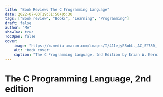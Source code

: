 ```yaml
---
title: "Book Review: The C Programming Language"
date: 2022-07-03T19:51:50+05:30
tags: ["Book review", "Books", "Learning", "Programming"]
draft: false
author: "Me"
showToc: true
TocOpen: false
cover:
    image: "https://m.media-amazon.com/images/I/411ejyE8obL._AC_SY780_.jpg"
    alt: "book cover" 
    caption: "The C Programming Language, 2nd Edition by Brian W. Kernighan and Dennis M. Ritchie"
---
```



# The C Programming Language, 2nd edition


